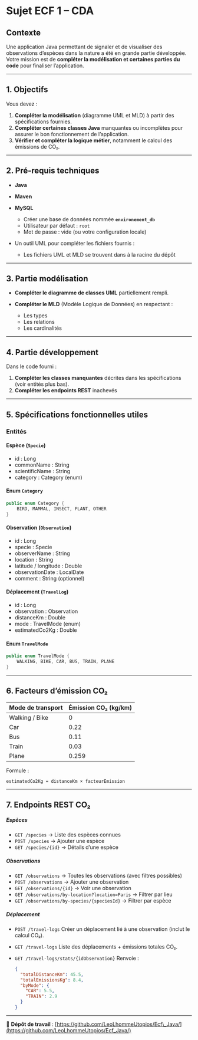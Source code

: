 # **Sujet ECF 1 – CDA**

## **Contexte**

Une application Java permettant de signaler et de visualiser des observations d’espèces dans la nature a été en grande partie développée.
Votre mission est de **compléter la modélisation et certaines parties du code** pour finaliser l’application.

---

## **1. Objectifs**

Vous devez :

1. **Compléter la modélisation** (diagramme UML et MLD) à partir des spécifications fournies.
2. **Compléter certaines classes Java** manquantes ou incomplètes pour assurer le bon fonctionnement de l’application.
3. **Vérifier et compléter la logique métier**, notamment le calcul des émissions de CO₂.

---

## **2. Pré-requis techniques**

* **Java**
* **Maven**
* **MySQL**

  * Créer une base de données nommée **`environement_db`**
  * Utilisateur par défaut : `root`
  * Mot de passe : vide (ou votre configuration locale)
* Un outil UML pour compléter les fichiers fournis :
  * Les fichiers UML et MLD se trouvent dans à la racine du dépôt


---

## **3. Partie modélisation**

* **Compléter le diagramme de classes UML** partiellement rempli.
* **Compléter le MLD** (Modèle Logique de Données) en respectant :

  * Les types
  * Les relations
  * Les cardinalités

---

## **4. Partie développement**

Dans le code fourni :

1. **Compléter les classes manquantes** décrites dans les spécifications (voir entités plus bas).
2. **Compléter les endpoints REST** inachevés

---

## **5. Spécifications fonctionnelles utiles**

### **Entités**

#### Espèce (`Specie`)

* id : Long
* commonName : String
* scientificName : String
* category : Category (enum)

#### Enum `Category`

```java
public enum Category {
    BIRD, MAMMAL, INSECT, PLANT, OTHER
}
```

#### Observation (`Observation`)

* id : Long
* specie : Specie
* observerName : String
* location : String
* latitude / longitude : Double
* observationDate : LocalDate
* comment : String (optionnel)

#### Déplacement (`TravelLog`)

* id : Long
* observation : Observation
* distanceKm : Double
* mode : TravelMode (enum)
* estimatedCo2Kg : Double

#### Enum `TravelMode`

```java
public enum TravelMode {
    WALKING, BIKE, CAR, BUS, TRAIN, PLANE
}
```

---

## **6. Facteurs d’émission CO₂**

| Mode de transport | Émission CO₂ (kg/km) |
| ----------------- | -------------------- |
| Walking / Bike    | 0                    |
| Car               | 0.22                 |
| Bus               | 0.11                 |
| Train             | 0.03                 |
| Plane             | 0.259                |

Formule :

```
estimatedCo2Kg = distanceKm × facteurEmission
```

---

## **7. Endpoints REST CO₂**

##### Espèces

* `GET /species` → Liste des espèces connues
* `POST /species` → Ajouter une espèce
* `GET /species/{id}` → Détails d’une espèce

##### Observations

* `GET /observations` → Toutes les observations (avec filtres possibles)
* `POST /observations` → Ajouter une observation
* `GET /observations/{id}` → Voir une observation
* `GET /observations/by-location?location=Paris` → Filtrer par lieu
* `GET /observations/by-species/{speciesId}` → Filtrer par espèce

#####  Déplacement
* `POST /travel-logs`
  Créer un déplacement lié à une observation (inclut le calcul CO₂).
* `GET /travel-logs`
  Liste des déplacements + émissions totales CO₂.
* `GET /travel-logs/stats/{idObservation}`
  Renvoie :

  ```json
  {
    "totalDistanceKm": 45.5,
    "totalEmissionsKg": 8.4,
    "byMode": {
      "CAR": 5.5,
      "TRAIN": 2.9
    }
  }
---

📌 **Dépôt de travail** : [https://github.com/LeoLhommeUtopios/Ecf\_Java/](https://github.com/LeoLhommeUtopios/Ecf_Java/)

